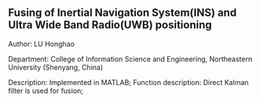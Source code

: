 ## Fusing of Inertial Navigation System(INS) and Ultra Wide Band Radio(UWB) positioning

Author: LU Honghao

Department: College of Information Science and Engineering, Northeastern University (Shenyang, China)

Description:
    Implemented in MATLAB; 
    Function description: Direct Kalman filter is used for fusion;
